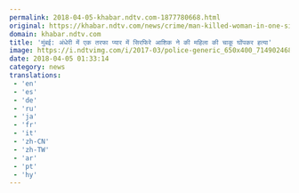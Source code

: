 ```yaml
---
permalink: 2018-04-05-khabar.ndtv.com-1877780668.html
original: https://khabar.ndtv.com/news/crime/man-killed-woman-in-one-sided-love-in-mumbai-1833035
domain: khabar.ndtv.com
title: 'मुंबई: अंधेरी में एक तरफा प्यार में सिरफिरे आशिक ने की महिला की चाकू घोंपकर हत्या'
image: https://i.ndtvimg.com/i/2017-03/police-generic_650x400_71490246814.jpg
date: 2018-04-05 01:33:14
category: news
translations: 
 - 'en'
 - 'es'
 - 'de'
 - 'ru'
 - 'ja'
 - 'fr'
 - 'it'
 - 'zh-CN'
 - 'zh-TW'
 - 'ar'
 - 'pt'
 - 'hy'
---
```


